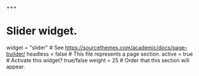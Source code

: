 +++
# Slider widget.
widget = "slider"  # See https://sourcethemes.com/academic/docs/page-builder/
headless = false  # This file represents a page section.
active = true  # Activate this widget? true/false
weight = 25  # Order that this section will appear.

<script src="https://apps.elfsight.com/p/platform.js" defer></script>
<div class="elfsight-app-c6e8682e-9b3e-4f7c-9425-69f00e5d55aa"></div>
